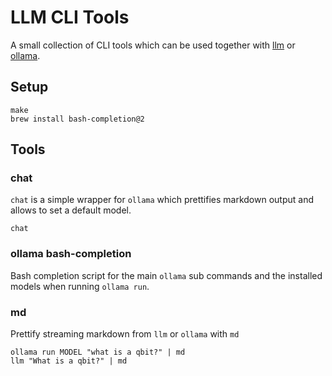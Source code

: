# LLM CLI Tools

A small collection of CLI tools which can be used together with [llm](https://llm.datasette.io/en/stable/index.html) or [ollama](https://ollama.com).

## Setup

```
make
brew install bash-completion@2
```

## Tools

### chat

`chat` is a simple wrapper for `ollama` which prettifies markdown output and allows to set a default model.

```
chat
```

### ollama bash-completion

Bash completion script for the main `ollama` sub commands and the installed models when running `ollama run`.

### md

Prettify streaming markdown from `llm` or `ollama` with `md`

```
ollama run MODEL "what is a qbit?" | md
llm "What is a qbit?" | md
```

